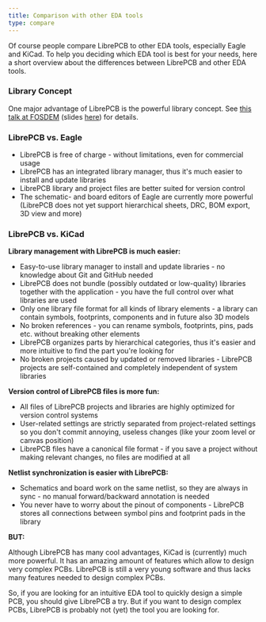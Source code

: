 ```yaml
---
title: Comparison with other EDA tools
type: compare
---
```


Of course people compare LibrePCB to other EDA tools, especially Eagle and
KiCad. To help you deciding which EDA tool is best for your needs, here a short
overview about the differences between LibrePCB and other EDA tools.


### Library Concept

One major advantage of LibrePCB is the powerful library concept. See
[this talk at FOSDEM](https://www.youtube.com/watch?v=vu-h5y6tK34) (slides
[here](https://archive.fosdem.org/2018/schedule/event/cad_librepcb/attachments/slides/2267/export/events/attachments/cad_librepcb/slides/2267/librepcb_slides.pdf))
for details.


### LibrePCB vs. Eagle

- LibrePCB is free of charge - without limitations, even for commercial usage
- LibrePCB has an integrated library manager, thus it's much easier to install
  and update libraries
- LibrePCB library and project files are better suited for version control
- The schematic- and board editors of Eagle are currently more powerful
  (LibrePCB does not yet support hierarchical sheets, DRC, BOM export, 3D view
  and more)


### LibrePCB vs. KiCad

**Library management with LibrePCB is much easier:**

- Easy-to-use library manager to install and update libraries - no
  knowledge about Git and GitHub needed
- LibrePCB does not bundle (possibly outdated or low-quality) libraries together
  with the application - you have the full control over what libraries are used
- Only one library file format for all kinds of library elements - a library can
  contain symbols, footprints, components and in future also 3D models
- No broken references - you can rename symbols, footprints, pins, pads etc.
  without breaking other elements
- LibrePCB organizes parts by hierarchical categories, thus it's easier and more intuitive to
  find the part you're looking for
- No broken projects caused by updated or removed libraries - LibrePCB projects
  are self-contained and completely independent of system libraries

**Version control of LibrePCB files is more fun:**

- All files of LibrePCB projects and libraries are highly optimized for
  version control systems
- User-related settings are strictly separated from project-related settings so
  you don't commit annoying, useless changes (like your zoom level or canvas position)
- LibrePCB files have a canonical file format - if you save a project without making relevant
  changes, no files are modified at all

**Netlist synchronization is easier with LibrePCB:**

- Schematics and board work on the same netlist, so they are always in sync - no
  manual forward/backward annotation is needed
- You never have to worry about the pinout of components - LibrePCB stores all
  connections between symbol pins and footprint pads in the library

**BUT:**

Although LibrePCB has many cool advantages, KiCad is (currently) much more
powerful. It has an amazing amount of features which allow to design very
complex PCBs. LibrePCB is still a very young software and thus lacks many
features needed to design complex PCBs.

So, if you are looking for an intuitive EDA tool to quickly design a simple PCB,
you should give LibrePCB a try. But if you want to design complex PCBs, LibrePCB
is probably not (yet) the tool you are looking for.
